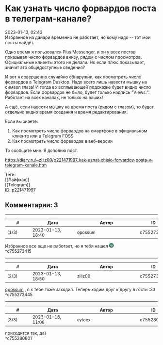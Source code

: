 Как узнать число форвардов поста в телеграм-канале?
===================================================

  
2023-01-13, 02:43  
 Избранное на дайари временно не работает, но кому надо -- тот мои посты найдёт.   
   
 Одно время я пользовался Plus Messenger, и он у всех постов показывал число форвардов внизу, рядом с числом просмотров. Официальные клиенты этого не делали. Но если плюс показывает, значит это общедоступные сведения?   
   
 И вот я совершенно случайно обнаружил, как посмотреть число форвардов в Telegram Desktop. Надо всего лишь навести мышку на символ глаза! И тогда во всплывающей подсказке будет видно число форвардов. Если форвардов не было, будет только надпись "Views:". Работает на всех каналах, не только на ваших!   
   
 А ещё, если навести мышку на время поста (рядом с глазом), то будет отдельно видно время создания и время редактирования.   
   
 Если вы знаете:   
 1. Как посмотреть число форвардов на смартфоне в официальном клиенте или в Telegram FOSS   
 2. Как посмотреть число форвардов в веб-версии   
   
 То сообщите мне. Я дополню пост.   
  
<https://diary.ru/~zHz00/p221471997_kak-uznat-chislo-forvardov-posta-v-telegram-kanale.htm>  
  
Теги:  
[[Лайфхак]]  
[[Telegram]]  
ID: p221471997  


Комментарии: 3
--------------

  


---



|         #         |              Дата              |                     Автор                     |           ID           |
| --- | --- | --- | --- |
| (1/3) | 2023-01-13, 18:40 | opossum | c755273415 |

  
 Избранное все еще не работает, но я тебя нашел ![:D](pics/1131.gif)   
 ^c755273415

---



|         #         |              Дата              |                     Автор                     |           ID           |
| --- | --- | --- | --- |
| (2/3) | 2023-01-13, 18:50 | zHz00 | c755273445 |

  
  [opossum](https://pssm.diary.ru "змей о двух головах")  , я к тебе тоже заходил. Теперь ходим друг к другу в гости :33   
 ^c755273445

---



|         #         |              Дата              |                     Автор                     |           ID           |
| --- | --- | --- | --- |
| (3/3) | 2023-01-16, 11:08 | cytoex | c755280801 |

  
 приходится так, да)   
 ^c755280801